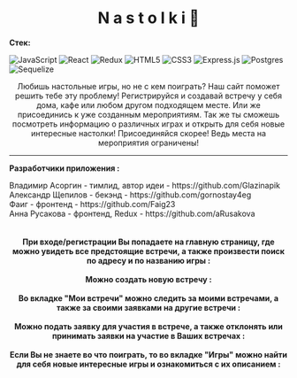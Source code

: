 <h1 align="center">N a s t o l k i 🎲</h1>

<div><b>Стек:</b></div>

![JavaScript](https://img.shields.io/badge/javascript-%23323330.svg?style=for-the-badge&logo=javascript&logoColor=%23F7DF1E)
![React](https://img.shields.io/badge/react-%2320232a.svg?style=for-the-badge&logo=react&logoColor=%2361DAFB)
![Redux](https://img.shields.io/badge/redux-%23593d88.svg?style=for-the-badge&logo=redux&logoColor=white)
![HTML5](https://img.shields.io/badge/html5-%23E34F26.svg?style=for-the-badge&logo=html5&logoColor=white)
![CSS3](https://img.shields.io/badge/css3-%231572B6.svg?style=for-the-badge&logo=css3&logoColor=white)
![Express.js](https://img.shields.io/badge/express.js-%23404d59.svg?style=for-the-badge&logo=express&logoColor=%2361DAFB)
![Postgres](https://img.shields.io/badge/postgres-%23316192.svg?style=for-the-badge&logo=postgresql&logoColor=white)
![Sequelize](https://img.shields.io/badge/Sequelize-52B0E7?style=for-the-badge&logo=Sequelize&logoColor=white)

<div align="center">
                  Любишь настольные игры, но не с кем поиграть?
                  Наш сайт поможет решить тебе эту проблему!
                  Регистрируйся и создавай встречу у себя дома, кафе или любом другом подходящем месте.
                  Или же присоединись к уже созданным мероприятиям.
                  Так же ты сможешь посмотреть информацию о различных играх и открыть для себя новые интересные настолки!
                  Присоединяйся скорее! Ведь места на мероприятия ограничены!
                </div>
                
***

<p><b>Разработчики приложения :</b></p>
Владимир Асоргин - тимлид, автор идеи - https://github.com/Glazinapik
<br>
Александр Щепилов - бекэнд - https://github.com/gornostay4eg
<br>
Фаиг - фронтенд - https://github.com/Faig23
<br>
Анна Русакова - фронтенд, Redux - https://github.com/aRusakova
<br>
<br>
<div align="center"><img src="https://github.com/aRusakova/nastolki/blob/main/client/public/img/Снимок%20экрана%202022-06-13%20в%2000.43.36.png" alt=""></div>
<br>
<div align="center"><b>При входе/регистрации Вы попадаете на главную страницу, где можно увидеть все предстоящие встречи, а также произвести поиск по адресу и по названию игры :</b></div>
<br>
<img src="https://github.com/aRusakova/nastolki/blob/main/client/public/img/Снимок%20экрана%202022-06-13%20в%2000.48.02.png" alt="">
<br>
<div align="center"><b>Можно создать новую встречу :</b></div>
<br>
<img src="https://github.com/aRusakova/nastolki/blob/main/client/public/img/Снимок%20экрана%202022-06-13%20в%2000.48.28.png" alt="">
 <br>
<div align="center"><b>Во вкладке "Мои встречи" можно следить за моими встречами, а также за своими заявками на другие встречи :</b></div>
<br>
<img src="https://github.com/aRusakova/nastolki/blob/main/client/public/img/Снимок%20экрана%202022-06-13%20в%2000.49.17.png" alt="">
 <br>
 <div align="center"><b>Можно подать заявку для участия в встрече, а также отклонять или принимать заявки на участие в Ваших встречах :</b></div>
<br>
<img src="https://github.com/aRusakova/nastolki/blob/main/client/public/img/Снимок%20экрана%202022-06-13%20в%2001.25.11.png" alt="">
<div align="center"><b>Если Вы не знаете во что поиграть, то во вкладке "Игры" можно найти для себя новые интересные игры и ознакомиться с их описанием :</b></div>
<br>
<img src="https://github.com/aRusakova/nastolki/blob/main/client/public/img/Снимок%20экрана%202022-06-13%20в%2000.50.03.png" alt="">
